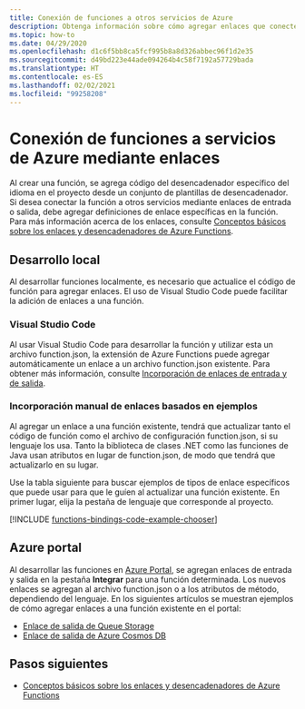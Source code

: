 ```yaml
---
title: Conexión de funciones a otros servicios de Azure
description: Obtenga información sobre cómo agregar enlaces que conecten otros servicios de Azure a una función existente en un proyecto de Azure Functions.
ms.topic: how-to
ms.date: 04/29/2020
ms.openlocfilehash: d1c6f5bb8ca5fcf995b8a8d326abbec96f1d2e35
ms.sourcegitcommit: d49bd223e44ade094264b4c58f7192a57729bada
ms.translationtype: HT
ms.contentlocale: es-ES
ms.lasthandoff: 02/02/2021
ms.locfileid: "99258208"
---
```

# <a name="connect-functions-to-azure-services-using-bindings"></a>Conexión de funciones a servicios de Azure mediante enlaces

Al crear una función, se agrega código del desencadenador específico del idioma en el proyecto desde un conjunto de plantillas de desencadenador. Si desea conectar la función a otros servicios mediante enlaces de entrada o salida, debe agregar definiciones de enlace específicas en la función. Para más información acerca de los enlaces, consulte [Conceptos básicos sobre los enlaces y desencadenadores de Azure Functions](functions-triggers-bindings.md).

## <a name="local-development"></a>Desarrollo local       

Al desarrollar funciones localmente, es necesario que actualice el código de función para agregar enlaces. El uso de Visual Studio Code puede facilitar la adición de enlaces a una función.  

### <a name="visual-studio-code"></a>Visual Studio Code

Al usar Visual Studio Code para desarrollar la función y utilizar esta un archivo function.json, la extensión de Azure Functions puede agregar automáticamente un enlace a un archivo function.json existente. Para obtener más información, consulte [Incorporación de enlaces de entrada y de salida](functions-develop-vs-code.md#add-input-and-output-bindings).   

### <a name="manually-add-bindings-based-on-examples"></a>Incorporación manual de enlaces basados en ejemplos

Al agregar un enlace a una función existente, tendrá que actualizar tanto el código de función como el archivo de configuración function.json, si su lenguaje los usa. Tanto la biblioteca de clases .NET como las funciones de Java usan atributos en lugar de function.json, de modo que tendrá que actualizarlo en su lugar.

Use la tabla siguiente para buscar ejemplos de tipos de enlace específicos que puede usar para que le guíen al actualizar una función existente. En primer lugar, elija la pestaña de lenguaje que corresponde al proyecto. 

[!INCLUDE [functions-bindings-code-example-chooser](../../includes/functions-bindings-code-example-chooser.md)]

## <a name="azure-portal"></a>Azure portal

Al desarrollar las funciones en [Azure Portal](https://portal.azure.com), se agregan enlaces de entrada y salida en la pestaña **Integrar** para una función determinada. Los nuevos enlaces se agregan al archivo function.json o a los atributos de método, dependiendo del lenguaje. En los siguientes artículos se muestran ejemplos de cómo agregar enlaces a una función existente en el portal:

+ [Enlace de salida de Queue Storage](functions-integrate-storage-queue-output-binding.md)
+ [Enlace de salida de Azure Cosmos DB](functions-integrate-store-unstructured-data-cosmosdb.md)

## <a name="next-steps"></a>Pasos siguientes

+ [Conceptos básicos sobre los enlaces y desencadenadores de Azure Functions](functions-triggers-bindings.md)
